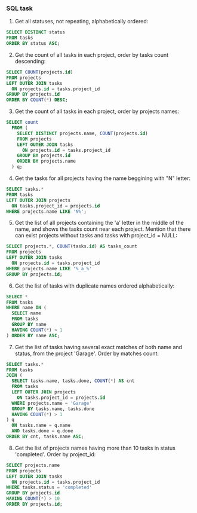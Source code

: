 ### SQL task

1. Get all statuses, not repeating, alphabetically ordered:
  ```sql
  SELECT DISTINCT status 
  FROM tasks 
  ORDER BY status ASC;
  ```

2. Get the count of all tasks in each project, order by tasks count descending:
  ```sql
  SELECT COUNT(projects.id) 
  FROM projects 
  LEFT OUTER JOIN tasks 
    ON projects.id = tasks.project_id 
  GROUP BY projects.id 
  ORDER BY COUNT(*) DESC;
  ```

3. Get the count of all tasks in each project, order by projects names:
  ```sql
  SELECT count 
    FROM (
      SELECT DISTINCT projects.name, COUNT(projects.id) 
      FROM projects 
      LEFT OUTER JOIN tasks 
        ON projects.id = tasks.project_id 
      GROUP BY projects.id 
      ORDER BY projects.name
    ) q;
  ```

4. Get the tasks for all projects having the name beggining with "N" letter:
  ```sql
  SELECT tasks.* 
  FROM tasks 
  LEFT OUTER JOIN projects 
    ON tasks.project_id = projects.id 
  WHERE projects.name LIKE 'N%';
  ```

5. Get the list of all projects containing the 'a' letter in the middle of the name, 
and shows the tasks count near each project. Mention that there can exist projects without tasks and tasks with project_id = NULL:
  ```sql
  SELECT projects.*, COUNT(tasks.id) AS tasks_count 
  FROM projects 
  LEFT OUTER JOIN tasks 
    ON projects.id = tasks.project_id 
  WHERE projects.name LIKE '%_a_%' 
  GROUP BY projects.id;
  ```

6. Get the list of tasks with duplicate names ordered alphabetically:
  ```sql
  SELECT * 
  FROM tasks 
  WHERE name IN ( 
    SELECT name 
    FROM tasks 
    GROUP BY name 
    HAVING COUNT(*) > 1
  ) ORDER BY name ASC;
  ```

7. Get the list of tasks having several exact matches of both name and status, from the project 'Garage'. Order by matches count:
  ```sql
  SELECT tasks.* 
  FROM tasks 
  JOIN ( 
    SELECT tasks.name, tasks.done, COUNT(*) AS cnt 
    FROM tasks 
    LEFT OUTER JOIN projects 
      ON tasks.project_id = projects.id 
    WHERE projects.name = 'Garage' 
    GROUP BY tasks.name, tasks.done 
    HAVING COUNT(*) > 1
  ) q 
    ON tasks.name = q.name 
    AND tasks.done = q.done 
  ORDER BY cnt, tasks.name ASC;
  ```

8. Get the list of projects names having more than 10 tasks in status 'completed'. Order by project_id:
  ```sql
  SELECT projects.name 
  FROM projects 
  LEFT OUTER JOIN tasks 
    ON projects.id = tasks.project_id 
  WHERE tasks.status = 'completed' 
  GROUP BY projects.id 
  HAVING COUNT(*) > 10 
  ORDER BY projects.id;
  ```